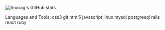![Anurag's GitHub stats](https://github-readme-stats.vercel.app/api?username=anuraghazra&theme=dark&show_icons=true)

Languages and Tools:
css3 git html5 javascript linux mysql postgresql rails react ruby
